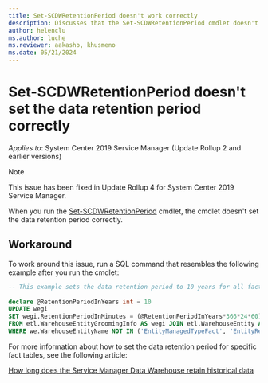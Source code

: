 ```yaml
---
title: Set-SCDWRetentionPeriod doesn't work correctly
description: Discusses that the Set-SCDWRetentionPeriod cmdlet doesn't set the data retention period correctly. Provides a workaround.
author: helenclu
ms.author: luche
ms.reviewer: aakashb, khusmeno
ms.date: 05/21/2024
---
```

# Set-SCDWRetentionPeriod doesn't set the data retention period correctly

*Applies to*: System Center 2019 Service Manager (Update Rollup 2 and earlier versions)

> [!NOTE]
> This issue has been fixed in Update Rollup 4 for System Center 2019 Service Manager.

When you run the [Set-SCDWRetentionPeriod](/powershell/module/microsoft.enterprisemanagement.warehouse.cmdlets/set-scdwretentionperiod) cmdlet, the cmdlet doesn't set the data retention period correctly.

## Workaround

To work around this issue, run a SQL command that resembles the following example after you run the cmdlet:

```sql
-- This example sets the data retention period to 10 years for all fact tables.
 
declare @RetentionPeriodInYears int = 10
UPDATE wegi
SET wegi.RetentionPeriodInMinutes = (@RetentionPeriodInYears*366*24*60)
FROM etl.WarehouseEntityGroomingInfo AS wegi JOIN etl.WarehouseEntity AS we ON we.WarehouseEntityId = wegi.WarehouseEntityId
WHERE we.WarehouseEntityName NOT IN ('EntityManagedTypeFact', 'EntityRelatesToEntityFact')
```

For more information about how to set the data retention period for specific fact tables, see the following article:

[How long does the Service Manager Data Warehouse retain historical data](https://techcommunity.microsoft.com/t5/system-center-blog/how-long-does-the-service-manager-data-warehouse-retain/ba-p/343507)
